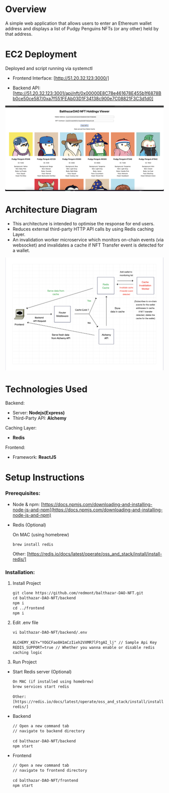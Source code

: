 # Overview

A simple web application that allows users to enter an Ethereum wallet address and displays a list of Pudgy Penguins NFTs (or any other) held by that address.

# EC2 Deployment

Deployed and script running via systemctl

- Frontend Interface:
  [http://51.20.32.123:3000/]

- Backend API:
  [http://51.20.32.123:3001/api/nft/0x00000E8C78e461678E455b1f6878Bb0ce50ce587/0xa7f551FEAb03D1F34138c900e7C08821F3C3d1d0]

![Logo](./Snapshot.png)

# Architecture Diagram

- This architecture is intended to optimise the response for end users.
- Reduces external third-party HTTP API calls by using Redis caching Layer.
- An invalidation worker microservice which monitors on-chain events (via websocket) and invalidates a cache if NFT Transfer event is detected for a wallet.

![Logo](./Architecture.png)

# Technologies Used

Backend:

- Server: <b>Nodejs(Express)</b>
- Third-Party API: <b>Alchemy</b>

Caching Layer:

- <b>Redis</b>

Frontend:

- Framework: <b>ReactJS</b>

# Setup Instructions

### Prerequisites:

- Node & npm:
  [https://docs.npmjs.com/downloading-and-installing-node-js-and-npm](https://docs.npmjs.com/downloading-and-installing-node-js-and-npm)

- Redis (Optional)

  On MAC (using homebrew)

  ```
  brew install redis
  ```

  Other: [https://redis.io/docs/latest/operate/oss_and_stack/install/install-redis/]

### Installation:

1. Install Project
   ```
   git clone https://github.com/redmont/balthazar-DAO-NFT.git
   cd balthazar-DAO-NFT/backend
   npm i
   cd ../frontend
   npm i
   ```
2. Edit .env file

   ```
   vi balthazar-DAO-NFT/backend/.env

   ALCHEMY_KEY="YOGCFao8H1mCzIieh2VXMR7lFtgAI_lj" // Sample Api Key
   REDIS_SUPPORT=true // Whether you wanna enable or disable redis caching logic
   ```

3. Run Project

- Start Redis server (Optional)

  ```
  On MAC (if installed using homebrew)
  brew services start redis

  Other:
  [https://redis.io/docs/latest/operate/oss_and_stack/install/install-redis/]
  ```

- Backend

  ```
  // Open a new command tab
  // navigate to backend directory

  cd balthazar-DAO-NFT/backend
  npm start
  ```

- Frontend

  ```
  // Open a new command tab
  // navigate to frontend directory

  cd balthazar-DAO-NFT/frontend
  npm start
  ```
